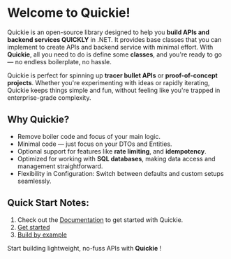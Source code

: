 # Welcome to **Quickie**!

Quickie is an open-source library designed to help you **build APIs and backend services QUICKLY** in .NET. It provides base classes that you can implement to create APIs and backend service with minimal effort. With **Quickie**, all you need to do is define some **classes**, and you're ready to go — no endless boilerplate, no hassle.

Quickie is perfect for spinning up **tracer bullet APIs** or **proof-of-concept projects**. Whether you're experimenting with ideas or rapidly iterating, Quickie keeps things simple and fun, without feeling like you're trapped in enterprise-grade complexity.

## Why Quickie?

- Remove boiler code and focus of your main logic.
- Minimal code — just focus on your DTOs and Entities.
- Optional support for features like **rate limiting**, and **idempotency**.
- Optimized for working with **SQL databases**, making data access and management straightforward.
- Flexibility in Configuration: Switch between defaults and custom setups seamlessly.

## Quick Start Notes:

1. Check out the [Documentation](https://sushantpt.github.io/Quickie/docs/introduction.html) to get started with Quickie.
2. [Get started](https://sushantpt.github.io/Quickie/docs/getting-started.html) 
3. [Build by example](https://sushantpt.github.io/Quickie/docs/examples.html) 


Start building lightweight, no-fuss APIs with **Quickie** !
